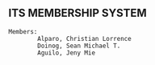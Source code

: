 ## ITS MEMBERSHIP SYSTEM

```
Members:
        Alparo, Christian Lorrence
        Doinog, Sean Michael T.
        Aguilo, Jeny Mie
```
